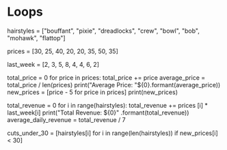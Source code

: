 # Loops
hairstyles = ["bouffant", "pixie", "dreadlocks", "crew", "bowl", "bob", "mohawk", "flattop"]

prices = [30, 25, 40, 20, 20, 35, 50, 35]

last_week = [2, 3, 5, 8, 4, 4, 6, 2]

total_price = 0
for price in prices:
  total_price += price
average_price = total_price / len(prices)
print("Average Price:
"${0}.formant(average_price))
new_prices = [price - 5 for price in prices]
print(new_prices)

total_revenue = 0
for i in range(hairstyles):
   total_revenue += prices [i] * last_week[i]
print("Total Revenue:
${0}" .formant(total_revenue))
average_daily_revenue = total_revenue / 7


cuts_under_30 = [hairstyles[i] for i in range(len(hairstyles)) if new_prices[i] < 30]
   

